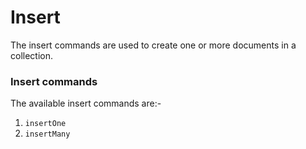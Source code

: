 # Insert

The insert commands are used to create one or more documents in a collection.

### Insert commands

The available insert commands are:-

1. `insertOne`
2. `insertMany`
